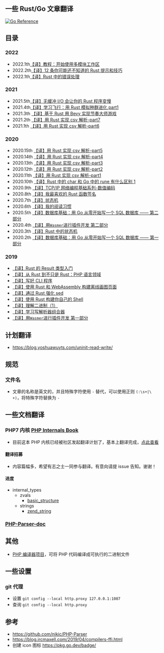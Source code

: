 ## 一些 Rust/Go 文章翻译
[![Go Reference](https://pkg.go.dev/badge/ishenghuo.cnblogs.com.svg)](https://pkg.go.dev/ishenghuo.cnblogs.com)

## 目录

### 2022
* 2022.1th[【译】教程：开始使用多模块工作区](/src/2022/5.Getting-started-with-multi-module-workspaces.md)
* 2022.2th[【译】12 条你可能还不知道的 Rust 提示和技巧](/src/2022/1.12-rust-tips-and-tricks-you-might-not-know-yet.md)
* 2022.1th[【译】Rust 中的错误处理](/src/2022/2.rust-error-handling.md)

### 2021
* 2021.5th[【译】无缓冲 I/O 会让你的 Rust 程序变慢](/src/2021/7.unbuffered-io-slows-rust-programs.md)
* 2021.4th[【译】学习飞行：用 Rust 模拟种群进化 part1](src/2021/3.Learning-to-Fly-Let-s-create-a-simulation-in-Rust-pt1.md)
* 2021.3th [【译】基于 Rust 用 Bevy 实现节奏大师游戏](src/2021/4.Rhythm-game-in-Rust-using-bevy.md)
* 2021.2th [【译】用 Rust 实现 csv 解析-part7](src/2021/2.Rust-and-CSV-parsing-part7.md)
* 2021.1th [【译】用 Rust 实现 csv 解析-part6](src/2021/1.Rust-and-CSV-parsing-part6.md)

### 2020
* 2020.15th [【译】用 Rust 实现 csv 解析-part5](src/2020/16.Rust-and-CSV-parsing-part5.md)
* 2020.14th [【译】用 Rust 实现 csv 解析-part4](src/2020/14.Rust-and-CSV-parsing-part4.md)
* 2020.13th [【译】用 Rust 实现 csv 解析-part3](src/2020/13.Rust-and-CSV-parsing-part3.md)
* 2020.12th [【译】用 Rust 实现 csv 解析-part2](src/2020/12.Rust-and-CSV-parsing-part2.md)
* 2020.11th [【译】用 Rust 实现 csv 解析-part1](src/2020/11.Rust-and-CSV-parsing-part1.md)
* 2020.10th [【译】Rust 中的 char 和 Go 中的 rune 有什么区别 1](src/2020/10.What-is-the-difference-between-a-Rust-char-and-a-Go-rune.md)
* 2020.9th [【译】TCP/IP 网络编程基础系列-数值编码](src/2020/9.Number-Encoding.md)
* 2020.8th [【译】我最喜欢的 Rust 函数签名](src/2020/8.My-Favorite-Rust-Function-Signature.md)
* 2020.7th [【译】状态机](src/2020/3.state-machines.md)
* 2020.6th [【译】我的阅读习惯](src/2020/6.My-Reading-Habits.md)
* 2020.5th [【译】数据库基础：用 Go 从零开始写一个 SQL 数据库 —— 第二部分](src/2020/5.Database-basics-writing-a-SQL-database-from-scratch-in-Go-part2.md)
* 2020.4th [【译】用`Wasmer`进行插件开发 第二部分](src/using_wasmer_for_plugins/part2.md)
* 2020.3th [【译】Rust 中的状态机](src/2020/3.state-machines.md)
* 2020.2th [【译】数据库基础：用 Go 从零开始写一个 SQL 数据库 —— 第一部分](src/2020/2.Database-basics-writing-a-SQL-database-from-scratch-in-Go-part1.md)

### 2019
* [【译】Rust 的 Result 类型入门](src/2019/a-primer-on-rusts-result-type.md)
* [【译】从 Rust 到不只是 Rust：PHP 语言领域](src/2019/From-Rust-to-beyond-The-PHP-galaxy.md)
* [【译】写好 CLI 程序](src/2019/Write-a-Good-CLI-Program.md)
* [【译】使用 Rust 和 WebAssembly 构建离线画图页面](src/2019/Create-Dev_s-offline-page-with-Rust-and-WebAssembly.md)
* [【译】通过 Rust 强化 sed](src/2019/racing-sed-with-rust.md)
* [【译】使用 Rust 构建你自己的 Shell](src/2019/Build_Your_Own_Shell_using_Rust.md)
* [【译】理解二进制（1）](src/2019/Understanding_Binary_Pt_1.md)
* [【译】学习写解析器组合器](src/2019/Learning-Parser-Combinators-With-Rust.md)
* [【译】用`Wasmer`进行插件开发 第一部分](src/using_wasmer_for_plugins)

## 计划翻译
- https://blog.yoshuawuyts.com/uninit-read-write/

## 规范
### 文件名
* 文章的名称是英文的，并且特殊字符使用 `-` 替代，可以使用正则 `(:\s+|\ +)`，将特殊字符替换为 `-`

## 一些文档翻译
### PHP7 内核 [PHP Internals Book](./src/PHP-Internals-Book)
- 目前这本 PHP 内核已经被社区发起翻译计划了，基本上翻译完成，[点此查看](https://learnku.com/docs/php-internals/php7)

#### 翻译招募
* 内容篇幅多，希望有志之士一同参与翻译。有意向请提 issue 告知。谢谢！

#### 进度
* internal_types
    * zvals
        * [basic_structure](./src/PHP-Internals-Book/php7/internal_types/zvals/basic_structure.md)
    * strings
        * [zend_string](./src/PHP-Internals-Book/php7/internal_types/strings/zend_strings.md)

### [PHP-Parser-doc](./src/PHP-Parser-doc)

## 其他
* [PHP 编译器项目](https://github.com/ircmaxell/php-compiler)，可将 PHP 代码编译成可执行的二进制文件

## 一些设置
### git 代理
* 设置 `git config --local http.proxy 127.0.0.1:1087`
* 查询 `git config --local http.proxy`

## 参考
* https://github.com/nikic/PHP-Parser
* https://blog.ircmaxell.com/2019/04/compilers-ffi.html
* 创建 icon 图标 https://pkg.go.dev/badge/
